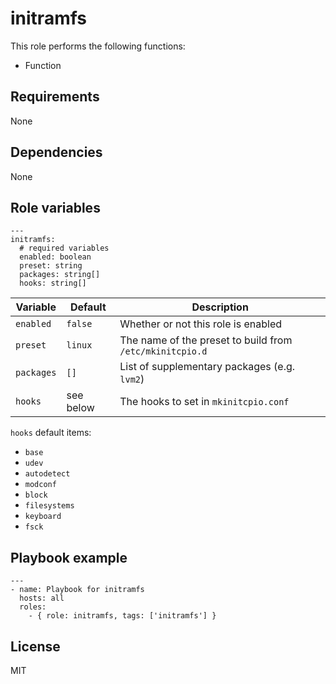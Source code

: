 # initramfs

This role performs the following functions:

- Function

## Requirements

None

## Dependencies

None

## Role variables

```
---
initramfs:
  # required variables
  enabled: boolean
  preset: string
  packages: string[]
  hooks: string[]
```

| Variable   | Default   | Description                                              |
| ---------- | --------- | -------------------------------------------------------- |
| `enabled`  | `false`   | Whether or not this role is enabled                      |
| `preset`   | `linux`   | The name of the preset to build from `/etc/mkinitcpio.d` |
| `packages` | `[]`      | List of supplementary packages (e.g. `lvm2`)             |
| `hooks`    | see below | The hooks to set in `mkinitcpio.conf`                    |

`hooks` default items:

- `base`
- `udev`
- `autodetect`
- `modconf`
- `block`
- `filesystems`
- `keyboard`
- `fsck`

## Playbook example

```
---
- name: Playbook for initramfs
  hosts: all
  roles:
    - { role: initramfs, tags: ['initramfs'] }
```

## License

MIT
